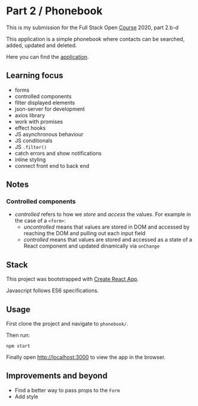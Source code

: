 # Part 2 / Phonebook

This is my submission for the Full Stack Open [Course](https://fullstackopen.com/en) 2020, part 2.b-d

This application is a simple phonebook where contacts can be searched, added, updated and deleted.

Here you can find the [application](https://rocky-thicket-20623.herokuapp.com/).

## Learning focus

- forms
- controlled components
- filter displayed elements
- json-server for development
- axios library
- work with promises
- effect hooks
- JS asynchronous behaviour
- JS conditionals
- JS `.filter()`
- catch errors and show notifications
- inline styling
- connect front end to back end

## Notes

### Controlled components
- *controlled* refers to how we *store* and *access* the values. For example in the case of a `<form>`:
  - *uncontrolled* means that values are stored in DOM and accessed by reaching the DOM and pulling out each input field
  - *controlled* means that values are stored and accessed as a state of a React component and updated dinamically via ``onChange``

## Stack

This project was bootstrapped with [Create React App](https://github.com/facebook/create-react-app).

Javascript follows ES6 specifications.

## Usage

First clone the project and navigate to ``phonebook/``.

Then run:

`npm start`

Finally open [http://localhost:3000](http://localhost:3000) to view the app in the browser.


## Improvements and beyond

- Find a better way to pass props to the ``Form``
- Add style